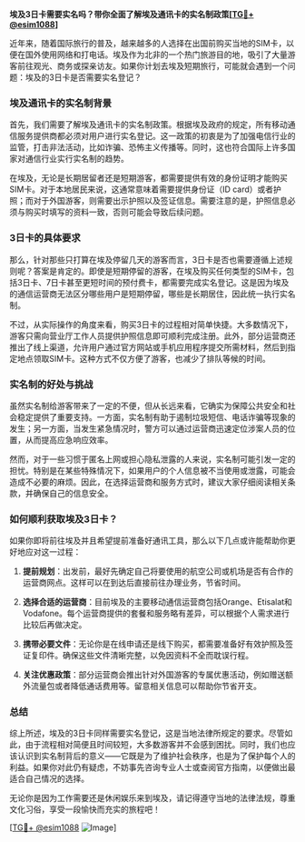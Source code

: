 **埃及3日卡需要实名吗？带你全面了解埃及通讯卡的实名制政策[[TG💪+ @esim1088](https://t.me/s/esim1088)]**

近年来，随着国际旅行的普及，越来越多的人选择在出国前购买当地的SIM卡，以便在国外使用网络和打电话。埃及作为北非的一个热门旅游目的地，吸引了大量游客前往观光、商务或探亲访友。如果你计划去埃及短期旅行，可能就会遇到一个问题：埃及的3日卡是否需要实名登记？

### 埃及通讯卡的实名制背景

首先，我们需要了解埃及通讯卡的实名制政策。根据埃及政府的规定，所有移动通信服务提供商都必须对用户进行实名登记。这一政策的初衷是为了加强电信行业的监管，打击非法活动，比如诈骗、恐怖主义传播等。同时，这也符合国际上许多国家对通信行业实行实名制的趋势。

在埃及，无论是长期居留者还是短期游客，都需要提供有效的身份证明才能购买SIM卡。对于本地居民来说，这通常意味着需要提供身份证（ID card）或者护照；而对于外国游客，则需要出示护照以及签证信息。需要注意的是，护照信息必须与购买时填写的资料一致，否则可能会导致后续问题。

### 3日卡的具体要求

那么，针对那些只打算在埃及停留几天的游客而言，3日卡是否也需要遵循上述规则呢？答案是肯定的。即使是短期停留的游客，在埃及购买任何类型的SIM卡，包括3日卡、7日卡甚至更短时间的预付费卡，都需要完成实名登记。这是因为埃及的通信运营商无法区分哪些用户是短期停留，哪些是长期居住，因此统一执行实名制。

不过，从实际操作的角度来看，购买3日卡的过程相对简单快捷。大多数情况下，游客只需向营业厅工作人员提供护照信息即可顺利完成注册。此外，部分运营商还推出了线上渠道，允许用户通过官方网站或手机应用程序提交所需材料，然后到指定地点领取SIM卡。这种方式不仅方便了游客，也减少了排队等候的时间。

### 实名制的好处与挑战

虽然实名制给游客带来了一定的不便，但从长远来看，它确实为保障公共安全和社会稳定提供了重要支持。一方面，实名制有助于遏制垃圾短信、电话诈骗等现象的发生；另一方面，当发生紧急情况时，警方可以通过运营商迅速定位涉案人员的位置，从而提高应急响应效率。

然而，对于一些习惯于匿名上网或担心隐私泄露的人来说，实名制可能引发一定的担忧。特别是在某些特殊情况下，如果用户的个人信息被不当使用或泄露，可能会造成不必要的麻烦。因此，在选择运营商和服务方式时，建议大家仔细阅读相关条款，并确保自己的信息安全。

### 如何顺利获取埃及3日卡？

如果你即将前往埃及并且希望提前准备好通讯工具，那么以下几点或许能帮助你更好地应对这一过程：

1. **提前规划**：出发前，最好先确定自己将要使用的航空公司或机场是否有合作的运营商网点。这样可以在到达后直接前往办理业务，节省时间。
   
2. **选择合适的运营商**：目前埃及的主要移动通信运营商包括Orange、Etisalat和Vodafone。每个运营商提供的套餐和服务略有差异，可以根据个人需求进行比较后再做决定。

3. **携带必要文件**：无论你是在线申请还是线下购买，都需要准备好有效护照及签证复印件。确保这些文件清晰完整，以免因资料不全而耽误行程。

4. **关注优惠政策**：部分运营商会推出针对外国游客的专属优惠活动，例如赠送额外流量包或者降低通话费用等。留意相关信息可以帮助你节省开支。

### 总结

综上所述，埃及的3日卡同样需要实名登记，这是当地法律所规定的要求。尽管如此，由于流程相对简便且时间较短，大多数游客并不会感到困扰。同时，我们也应该认识到实名制背后的意义——它既是为了维护社会秩序，也是为了保护每个人的利益。如果你对此仍有疑虑，不妨事先咨询专业人士或查阅官方指南，以便做出最适合自己情况的选择。

无论你是因为工作需要还是休闲娱乐来到埃及，请记得遵守当地的法律法规，尊重文化习俗，享受一段愉快而充实的旅程吧！

[[TG💪+ @esim1088](https://t.me/s/esim1088) ![Image](https://i.postimg.cc/4NQfJmqS/Snipaste-2025-05-13-00-14-12.png)]